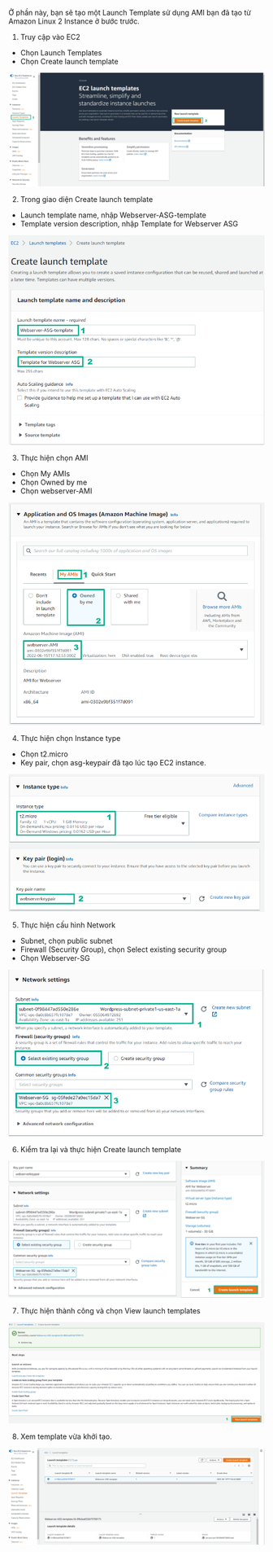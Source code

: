 


Ở phần này, bạn sẽ tạo một Launch Template sử dụng AMI bạn đã tạo từ Amazon Linux 2 Instance ở bước trước.
1. Truy cập vào EC2
-	Chọn Launch Templates
-	Chọn Create launch template

![ami](/images/createautoscaling/launch-template-setup-01.png?featherlight=false&width=90pc)

2. Trong giao diện Create launch template
-	Launch template name, nhập Webserver-ASG-template
-	Template version description, nhập Template for Webserver ASG

![ami](/images/createautoscaling/launch-template-setup-02.png?featherlight=false&width=90pc)

3. Thực hiện chọn AMI
-	Chọn My AMIs
-	Chọn Owned by me
-	Chọn webserver-AMI

![ami](/images/createautoscaling/launch-template-setup-03.png?featherlight=false&width=90pc)

4. Thực hiện chọn Instance type
-	Chọn t2.micro
-	Key pair, chọn asg-keypair đã tạo lúc tạo EC2 instance.

![ami](/images/createautoscaling/launch-template-setup-04.png?featherlight=false&width=90pc)

5. Thực hiện cấu hình Network
-	Subnet, chọn public subnet
-	Firewall (Security Group), chọn Select existing security group
-	Chọn Webserver-SG

![ami](/images/createautoscaling/launch-template-setup-05.png?featherlight=false&width=90pc)

6. Kiểm tra lại và thực hiện Create launch template

![ami](/images/createautoscaling/launch-template-setup-06.png?featherlight=false&width=90pc)

7. Thực hiện thành công và chọn View launch templates

![ami](/images/createautoscaling/launch-template-setup-07.png?featherlight=false&width=90pc)

8. Xem template vừa khởi tạo.

![ami](/images/createautoscaling/launch-template-setup-08.png?featherlight=false&width=90pc)
